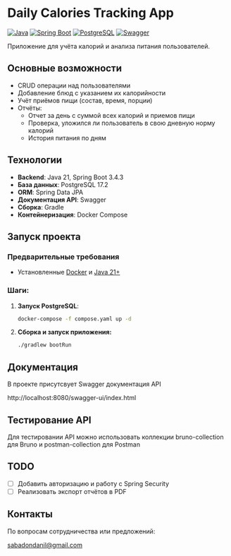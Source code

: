 # Daily Calories Tracking App

[![Java](https://img.shields.io/badge/Java-21%2B-blue)](https://www.java.com/)
[![Spring Boot](https://img.shields.io/badge/Spring_Boot-3.4.3-green)](https://spring.io/projects/spring-boot)
[![PostgreSQL](https://img.shields.io/badge/PostgreSQL-17.2-blue)](https://www.postgresql.org/)
[![Swagger](https://img.shields.io/badge/Swagger-2.8.5-green)](https://swagger.io/)

Приложение для учёта калорий и анализа питания пользователей.


## Основные возможности
- CRUD операции над пользователями
- Добавление блюд с указанием их калорийности
- Учёт приёмов пищи (состав, время, порции)
- Отчёты:
    - Отчет за день с суммой всех калорий и приемов пищи
    - Проверка, уложился ли пользователь в свою дневную норму калорий
    - История питания по дням


## Технологии
- **Backend**: Java 21, Spring Boot 3.4.3
- **База данных**: PostgreSQL 17.2
- **ORM**: Spring Data JPA
- **Документация API**: Swagger
- **Сборка**: Gradle
- **Контейнеризация**: Docker Compose


## Запуск проекта

### Предварительные требования
- Установленные [Docker](https://www.docker.com/) и [Java 21+](https://adoptium.net/)


### Шаги:
1. **Запуск PostgreSQL**:
   ```bash
   docker-compose -f compose.yaml up -d
   ```
2. **Сборка и запуск приложения:**
   ```bash
   ./gradlew bootRun
   ```

## Документация
В проекте присутсвует Swagger документация API

http://localhost:8080/swagger-ui/index.html


## Тестирование API
Для тестировании API можно использовать коллекции bruno-collection для Bruno и postman-collection для Postman


## TODO
- [ ] Добавить авторизацию и работу с Spring Security
- [ ] Реализовать экспорт отчётов в PDF

## Контакты
По вопросам сотрудничества или предложений:

[sabadondanil@gmail.com]()